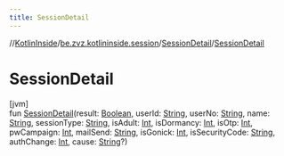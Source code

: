 ```yaml
---
title: SessionDetail
---
```

//[KotlinInside](../../../index.html)/[be.zvz.kotlininside.session](../index.html)/[SessionDetail](index.html)/[SessionDetail](-session-detail.html)



# SessionDetail



[jvm]\
fun [SessionDetail](-session-detail.html)(result: [Boolean](https://kotlinlang.org/api/latest/jvm/stdlib/kotlin/-boolean/index.html), userId: [String](https://kotlinlang.org/api/latest/jvm/stdlib/kotlin/-string/index.html), userNo: [String](https://kotlinlang.org/api/latest/jvm/stdlib/kotlin/-string/index.html), name: [String](https://kotlinlang.org/api/latest/jvm/stdlib/kotlin/-string/index.html), sessionType: [String](https://kotlinlang.org/api/latest/jvm/stdlib/kotlin/-string/index.html), isAdult: [Int](https://kotlinlang.org/api/latest/jvm/stdlib/kotlin/-int/index.html), isDormancy: [Int](https://kotlinlang.org/api/latest/jvm/stdlib/kotlin/-int/index.html), isOtp: [Int](https://kotlinlang.org/api/latest/jvm/stdlib/kotlin/-int/index.html), pwCampaign: [Int](https://kotlinlang.org/api/latest/jvm/stdlib/kotlin/-int/index.html), mailSend: [String](https://kotlinlang.org/api/latest/jvm/stdlib/kotlin/-string/index.html), isGonick: [Int](https://kotlinlang.org/api/latest/jvm/stdlib/kotlin/-int/index.html), isSecurityCode: [String](https://kotlinlang.org/api/latest/jvm/stdlib/kotlin/-string/index.html), authChange: [Int](https://kotlinlang.org/api/latest/jvm/stdlib/kotlin/-int/index.html), cause: [String](https://kotlinlang.org/api/latest/jvm/stdlib/kotlin/-string/index.html)?)




